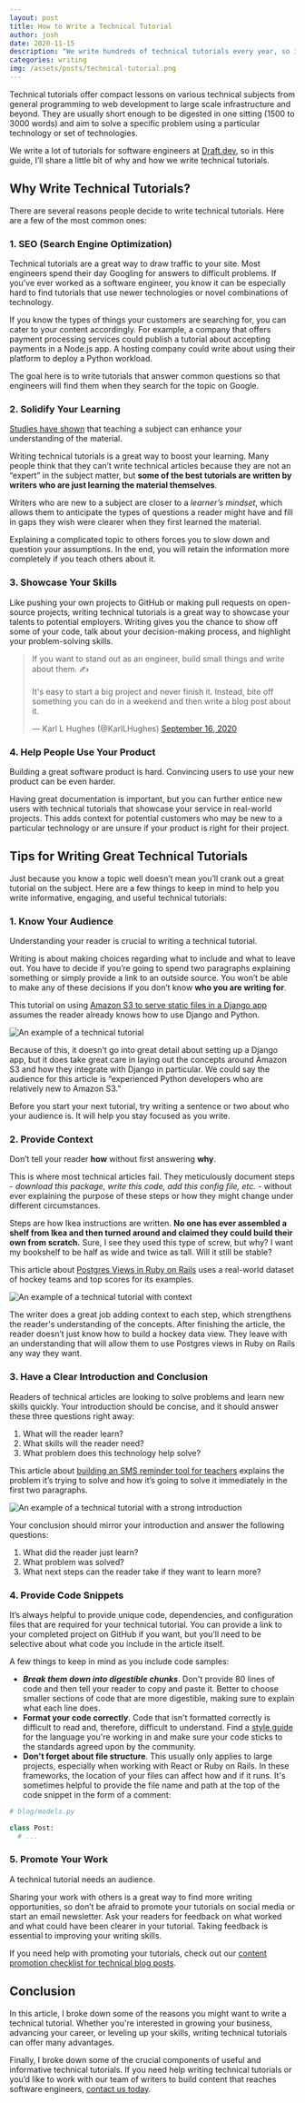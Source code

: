 ```yaml
---
layout: post
title: How to Write a Technical Tutorial
author: josh
date: 2020-11-15
description: "We write hundreds of technical tutorials every year, so in this post, we've collected some of our top tips for writing great software development tutorials."
categories: writing
img: /assets/posts/technical-tutorial.png
---
```


Technical tutorials offer compact lessons on various technical subjects from general programming to web development to large scale infrastructure and beyond. They are usually short enough to be digested in one sitting (1500 to 3000 words) and aim to solve a specific problem using a particular technology or set of technologies.

We write a lot of tutorials for software engineers at [Draft.dev](https://draft.dev), so in this guide, I’ll share a little bit of why and how we write technical tutorials.

<!-- signup -->

## Why Write Technical Tutorials?
There are several reasons people decide to write technical tutorials. Here are a few of the most common ones:

### 1. SEO (Search Engine Optimization)
Technical tutorials are a great way to draw traffic to your site. Most engineers spend their day Googling for answers to difficult problems. If you’ve ever worked as a software engineer, you know it can be especially hard to find tutorials that use newer technologies or novel combinations of technology.

If you know the types of things your customers are searching for, you can cater to your content accordingly. For example, a company that offers payment processing services could publish a tutorial about accepting payments in a Node.js app. A hosting company could write about using their platform to deploy a Python workload.

The goal here is to write tutorials that answer common questions so that engineers will find them when they search for the topic on Google.

### 2. Solidify Your Learning
[Studies have shown](https://onlinelibrary.wiley.com/doi/abs/10.1002/acp.3410?campaign=wolearlyview) that teaching a subject can enhance your understanding of the material.

Writing technical tutorials is a great way to boost your learning. Many people think that they can’t write technical articles because they are not an “expert” in the subject matter, but **some of the best tutorials are written by writers who are just learning the material themselves**.

Writers who are new to a subject are closer to a _learner’s mindset_, which allows them to anticipate the types of questions a reader might have and fill in gaps they wish were clearer when they first learned the material.

Explaining a complicated topic to others forces you to slow down and question your assumptions. In the end, you will retain the information more completely if you teach others about it.

### 3. Showcase Your Skills
Like pushing your own projects to GitHub or making pull requests on open-source projects, writing technical tutorials is a great way to showcase your talents to potential employers. Writing gives you the chance to show off some of your code, talk about your decision-making process, and highlight your problem-solving skills.

<blockquote class="twitter-tweet"><p lang="en" dir="ltr">If you want to stand out as an engineer, build small things and write about them. ✍️<br><br>It&#39;s easy to start a big project and never finish it. Instead, bite off something you can do in a weekend and then write a blog post about it.</p>&mdash; Karl L Hughes (@KarlLHughes) <a href="https://twitter.com/KarlLHughes/status/1306221716356706305?ref_src=twsrc%5Etfw">September 16, 2020</a></blockquote> <script async src="https://platform.twitter.com/widgets.js" charset="utf-8"></script>

### 4. Help People Use Your Product
Building a great software product is hard. Convincing users to use your new product can be even harder.

Having great documentation is important, but you can further entice new users with technical tutorials that showcase your service in real-world projects. This adds context for potential customers who may be new to a particular technology or are unsure if your product is right for their project.

## Tips for Writing Great Technical Tutorials
Just because you know a topic well doesn’t mean you’ll crank out a great tutorial on the subject. Here are a few things to keep in mind to help you write informative, engaging, and useful technical tutorials:

### 1. Know Your Audience
Understanding your reader is crucial to writing a technical tutorial.

Writing is about making choices regarding what to include and what to leave out. You have to decide if you’re going to spend two paragraphs explaining something or simply provide a link to an outside source. You won’t be able to make any of these decisions if you don’t know **who you are writing for**.

This tutorial on using [Amazon S3 to serve static files in a Django app](https://www.caktusgroup.com/blog/2014/11/10/Using-Amazon-S3-to-store-your-Django-sites-static-and-media-files/) assumes the reader already knows how to use Django and Python.

![An example of a technical tutorial](https://i.imgur.com/2PnnvcY.png)

Because of this, it doesn't go into great detail about setting up a Django app, but it does take great care in laying out the concepts around Amazon S3 and how they integrate with Django in particular. We could say the audience for this article is “experienced Python developers who are relatively new to Amazon S3.”

Before you start your next tutorial, try writing a sentence or two about who your audience is. It will help you stay focused as you write.

### 2. Provide Context
Don’t tell your reader **how** without first answering **why**.

This is where most technical articles fail. They meticulously document steps - *download this package, write this code, add this config file, etc.* - without ever explaining the purpose of these steps or how they might change under different circumstances.

Steps are how Ikea instructions are written. **No one has ever assembled a shelf from Ikea and then turned around and claimed they could build their own from scratch.** Sure, I see they used this type of screw, but why? I want my bookshelf to be half as wide and twice as tall. Will it still be stable?

This article about [Postgres Views in Ruby on Rails](https://pganalyze.com/blog/materialized-views-ruby-rails) uses a real-world dataset of hockey teams and top scores for its examples.

![An example of a technical tutorial with context](https://i.imgur.com/b1fHQat.png)

The writer does a great job adding context to each step, which strengthens the reader's understanding of the concepts. After finishing the article, the reader doesn’t just know how to build a hockey data view. They leave with an understanding that will allow them to use Postgres views in Ruby on Rails any way they want.

### 3. Have a Clear Introduction and Conclusion
Readers of technical articles are looking to solve problems and learn new skills quickly. Your introduction should be concise, and it should answer these three questions right away:

1. What will the reader learn?
2. What skills will the reader need?
3. What problem does this technology help solve?

This article about [building an SMS reminder tool for teachers](https://www.nexmo.com/blog/2020/06/04/build-an-sms-reminder-tool-for-teachers-using-google-classroom-dr) explains the problem it’s trying to solve and how it’s going to solve it immediately in the first two paragraphs.

![An example of a technical tutorial with a strong introduction](https://i.imgur.com/3IPpy1R.png)

Your conclusion should mirror your introduction and answer the following questions:

1. What did the reader just learn?
2. What problem was solved?
3. What next steps can the reader take if they want to learn more?

### 4. Provide Code Snippets
It’s always helpful to provide unique code, dependencies, and configuration files that are required for your technical tutorial. You can provide a link to your completed project on GitHub if you want, but you’ll need to be selective about what code you include in the article itself.

A few things to keep in mind as you include code samples:

- ***Break them down into digestible chunks***. Don't provide 80 lines of code and then tell your reader to copy and paste it. Better to choose smaller sections of code that are more digestible, making sure to explain what each line does.
- **Format your code correctly**. Code that isn't formatted correctly is difficult to read and, therefore, difficult to understand. Find a [style guide](https://draft.dev/learn/styleguide) for the language you're working in and make sure your code sticks to the standards agreed upon by the community.
- **Don't forget about file structure**. This usually only applies to large projects, especially when working with React or Ruby on Rails. In these frameworks, the location of your files can affect how and if it runs. It's sometimes helpful to provide the file name and path at the top of the code snippet in the form of a comment:

```Python
# blog/models.py

class Post:
  # ...
```

### 5. Promote Your Work
A technical tutorial needs an audience.

Sharing your work with others is a great way to find more writing opportunities, so don’t be afraid to promote your tutorials on social media or start an email newsletter. Ask your readers for feedback on what worked and what could have been clearer in your tutorial. Taking feedback is essential to improving your writing skills.

If you need help with promoting your tutorials, check out our [content promotion checklist for technical blog posts](https://draft.dev/learn/promotion).

## Conclusion
In this article, I broke down some of the reasons you might want to write a technical tutorial. Whether you're interested in growing your business, advancing your career, or leveling up your skills, writing technical tutorials can offer many advantages.

Finally, I broke down some of the crucial components of useful and informative technical tutorials. If you need help writing technical tutorials or you’d like to work with our team of writers to build content that reaches software engineers, [contact us today](https://draft.dev/call).

